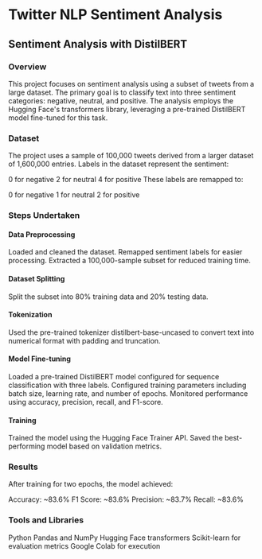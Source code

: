 # Twitter NLP Sentiment Analysis
## Sentiment Analysis with DistilBERT
### Overview
This project focuses on sentiment analysis using a subset of tweets from a large dataset. The primary goal is to classify text into three sentiment categories: negative, neutral, and positive. The analysis employs the Hugging Face's transformers library, leveraging a pre-trained DistilBERT model fine-tuned for this task.

### Dataset
The project uses a sample of 100,000 tweets derived from a larger dataset of 1,600,000 entries. Labels in the dataset represent the sentiment:

0 for negative
2 for neutral
4 for positive
These labels are remapped to:

0 for negative
1 for neutral
2 for positive
### Steps Undertaken
#### Data Preprocessing
Loaded and cleaned the dataset.
Remapped sentiment labels for easier processing.
Extracted a 100,000-sample subset for reduced training time.
#### Dataset Splitting

Split the subset into 80% training data and 20% testing data.
#### Tokenization

Used the pre-trained tokenizer distilbert-base-uncased to convert text into numerical format with padding and truncation.
#### Model Fine-tuning

Loaded a pre-trained DistilBERT model configured for sequence classification with three labels.
Configured training parameters including batch size, learning rate, and number of epochs.
Monitored performance using accuracy, precision, recall, and F1-score.
#### Training

Trained the model using the Hugging Face Trainer API.
Saved the best-performing model based on validation metrics.
### Results
After training for two epochs, the model achieved:

Accuracy: ~83.6%
F1 Score: ~83.6%
Precision: ~83.7%
Recall: ~83.6%
### Tools and Libraries
Python
Pandas and NumPy
Hugging Face transformers
Scikit-learn for evaluation metrics
Google Colab for execution
